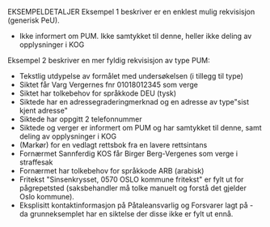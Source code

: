 EKSEMPELDETALJER
Eksempel 1 beskriver er en enklest mulig rekvisisjon (generisk PeU).
 - Ikke informert om PUM. Ikke samtykket til denne, heller ikke  deling av opplysninger i KOG

Eksempel 2 beskriver en mer fyldig rekvisisjon av type PUM:

- Tekstlig utdypelse av formålet med undersøkelsen (i tillegg til type)
- Siktet får Varg Vergernes fnr 01018012345 som verge
- Siktet har tolkebehov for språkkode DEU (tysk)
- Siktede har en adressegraderingmerknad og en adresse av type"sist kjent adresse"
- Siktede har oppgitt 2 telefonnummer
- Siktede og verger er informert om PUM og har samtykket til denne, samt deling av opplysninger i KOG
- (Markør) for en vedlagt rettsbok fra en lavere rettsintans
- Fornærmet Sannferdig KOS får Birger Berg-Vergenes som verge i straffesak
- Fornærmet har tolkebehov for språkkode ARB (arabisk)
- Fritekst "Sinsenkrysset, 0570 OSLO kommune fritekst" er fylt ut for pågrepetsted (saksbehandler må tolke manuelt og forstå det gjelder Oslo kommune).
- Eksplisitt kontaktinformasjon på Påtaleansvarlig og Forsvarer lagt på - da grunneksemplet har en siktelse der disse ikke er fylt ut ennå.
